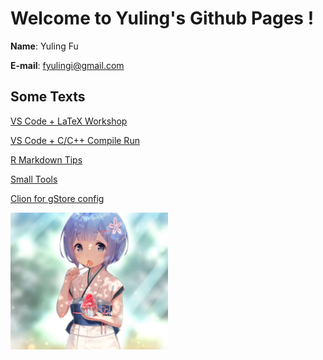 # Welcome to Yuling's Github Pages !

**Name**: Yuling Fu

**E-mail**: fyulingi@gmail.com


## Some Texts

[VS Code + LaTeX Workshop](./VS_Code+LaTeX_Workshop.html)

[VS Code + C/C++ Compile Run](./VS_Code+C(C++).html)

[R Markdown Tips](./R_Markdown_Tips.html)

[Small Tools](./small_tools.html)

[Clion for gStore config](./How_to_use_CLion_to_work_on_gStore.html)

<img src='./imgnew_0045.jpg' width="50%" height="50%" />
